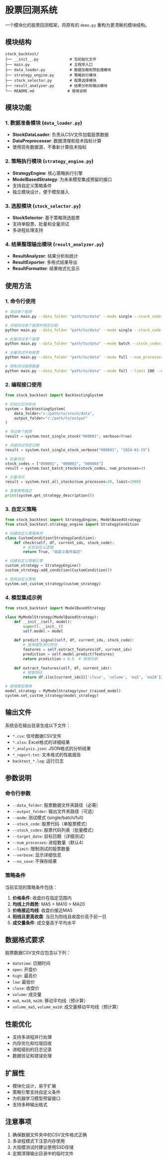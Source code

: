 # 股票回测系统

一个模块化的股票回测框架，将原有的 `demo.py` 重构为更清晰的模块结构。

## 模块结构

```
stock_backtest/
├── __init__.py              # 包初始化文件
├── main.py                  # 主程序入口
├── data_loader.py           # 数据加载和预处理模块
├── strategy_engine.py       # 策略执行模块
├── stock_selector.py        # 股票选择模块
├── result_analyzer.py       # 结果分析和输出模块
└── README.md               # 使用说明
```

## 模块功能

### 1. 数据准备模块 (`data_loader.py`)
- **StockDataLoader**: 负责从CSV文件加载股票数据
- **DataPreprocessor**: 数据清理和技术指标计算
- 使用现有数据源，不重新计算技术指标

### 2. 策略执行模块 (`strategy_engine.py`)
- **StrategyEngine**: 核心策略执行引擎
- **ModelBasedStrategy**: 为未来模型集成预留的接口
- 支持自定义策略条件
- 独立模块设计，便于模型接入

### 3. 选股模块 (`stock_selector.py`)
- **StockSelector**: 基于策略筛选股票
- 支持单股票、批量和全量测试
- 多进程处理支持

### 4. 结果整理输出模块 (`result_analyzer.py`)
- **ResultAnalyzer**: 结果分析和统计
- **ResultExporter**: 多格式结果导出
- **ResultFormatter**: 结果格式化显示

## 使用方法

### 1. 命令行使用

```bash
# 测试单个股票
python main.py --data_folder "path/to/data" --mode single --stock_code "000001" --verbose

# 详细测试单个股票的特定日期
python main.py --data_folder "path/to/data" --mode single --stock_code "000001" --target_date "2024-01-15"

# 批量测试多个股票
python main.py --data_folder "path/to/data" --mode batch --stock_codes "000001" "000002" "000003" --num_processes 4

# 全量测试所有股票
python main.py --data_folder "path/to/data" --mode full --num_processes 20

# 限制测试股票数量
python main.py --data_folder "path/to/data" --mode full --limit 100 --num_processes 10
```

### 2. 编程接口使用

```python
from stock_backtest import BacktestingSystem

# 初始化回测系统
system = BacktestingSystem(
    data_folder="c:/path/to/stock/data",
    output_folder="c:/path/to/output"
)

# 测试单个股票
result = system.test_single_stock("000001", verbose=True)

# 详细测试特定日期
result = system.test_single_stock_verbose("000001", "2024-01-15")

# 批量测试
stock_codes = ["000001", "000002", "000003"]
result = system.test_batch_stocks(stock_codes, num_processes=4)

# 全量测试
result = system.test_all_stocks(num_processes=20, limit=1000)

# 查看策略描述
print(system.get_strategy_description())
```

### 3. 自定义策略

```python
from stock_backtest import StrategyEngine, ModelBasedStrategy
from stock_backtest.strategy_engine import StrategyCondition

# 创建自定义策略条件
class CustomCondition(StrategyCondition):
    def check(self, df, current_idx, stock_code):
        # 实现自定义逻辑
        return True, "自定义条件描述"

# 创建自定义策略引擎
custom_strategy = StrategyEngine()
custom_strategy.add_condition(CustomCondition())

# 使用自定义策略
system.set_custom_strategy(custom_strategy)
```

### 4. 模型集成示例

```python
from stock_backtest import ModelBasedStrategy

class MyModelStrategy(ModelBasedStrategy):
    def __init__(self, model):
        super().__init__()
        self.model = model
    
    def predict_signal(self, df, current_idx, stock_code):
        # 使用模型进行预测
        features = self.extract_features(df, current_idx)
        prediction = self.model.predict(features)
        return prediction > 0.5  # 阈值判断
    
    def extract_features(self, df, current_idx):
        # 提取特征
        return df.iloc[current_idx][['close', 'volume', 'ma5', 'ma20']].values

# 使用模型策略
model_strategy = MyModelStrategy(your_trained_model)
system.set_custom_strategy(model_strategy)
```

## 输出文件

系统会在输出目录生成以下文件：

- `*.csv`: 信号数据CSV文件
- `*.xlsx`: Excel格式的详细结果
- `*_analysis.json`: JSON格式的分析结果
- `*_report.txt`: 文本格式的性能报告
- `backtest_*.log`: 运行日志

## 参数说明

### 命令行参数

- `--data_folder`: 股票数据文件夹路径（必需）
- `--output_folder`: 输出文件夹路径（可选）
- `--mode`: 测试模式 (single/batch/full)
- `--stock_code`: 股票代码（单股票模式）
- `--stock_codes`: 股票代码列表（批量模式）
- `--target_date`: 目标日期（详细测试）
- `--num_processes`: 进程数量（默认4）
- `--limit`: 限制测试的股票数量
- `--verbose`: 显示详细信息
- `--no_save`: 不保存结果

### 策略条件

当前实现的策略条件包括：

1. **价格条件**: 收盘价在指定范围内
2. **均线上升趋势**: MA5 > MA10 > MA20
3. **价格接近均线**: 收盘价接近MA5
4. **阳线且更高收盘**: 当日为阳线且收盘价高于前一日
5. **成交量条件**: 成交量高于平均水平

## 数据格式要求

股票数据CSV文件应包含以下列：

- `datetime`: 日期时间
- `open`: 开盘价
- `high`: 最高价
- `low`: 最低价
- `close`: 收盘价
- `volume`: 成交量
- `ma5`, `ma10`, `ma20`: 移动平均线（预计算）
- `volume_ma5`, `volume_ma10`: 成交量移动平均线（预计算）

## 性能优化

- 支持多进程并行处理
- 内存优化和垃圾回收
- 进程级别的日志记录
- 数据验证和错误处理

## 扩展性

- 模块化设计，易于扩展
- 策略引擎支持自定义条件
- 为机器学习模型预留接口
- 支持多种输出格式

## 注意事项

1. 确保数据文件夹中的CSV文件格式正确
2. 多进程模式下注意内存使用
3. 大规模测试时建议使用SSD存储
4. 定期清理输出目录中的临时文件